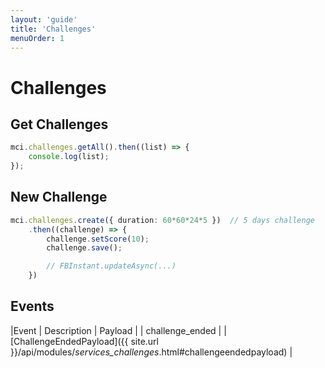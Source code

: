 ```yaml
---
layout: 'guide'
title: 'Challenges'
menuOrder: 1
---
```


# Challenges

## Get Challenges

```typescript
mci.challenges.getAll().then((list) => {
    console.log(list);
});
```

## New Challenge

```typescript
mci.challenges.create({ duration: 60*60*24*5 })  // 5 days challenge
    .then((challenge) => {
        challenge.setScore(10);
        challenge.save();

        // FBInstant.updateAsync(...)
    })
```


## Events

|Event | Description | Payload |
| challenge_ended | | [ChallengeEndedPayload]({{ site.url }}/api/modules/_services_challenges_.html#challengeendedpayload) |